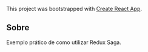 This project was bootstrapped with [Create React App](https://github.com/facebook/create-react-app).

## Sobre

Exemplo prático de como utilizar Redux Saga.
